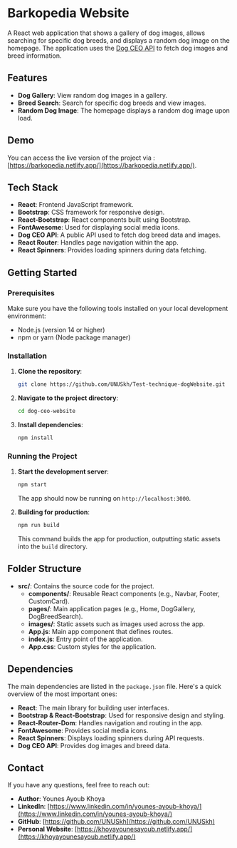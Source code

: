 
# Barkopedia Website

A React web application that shows a gallery of dog images, allows searching for specific dog breeds, and displays a random dog image on the homepage. The application uses the [Dog CEO API](https://dog.ceo/dog-api/) to fetch dog images and breed information.

## Features
- **Dog Gallery**: View random dog images in a gallery.
- **Breed Search**: Search for specific dog breeds and view images.
- **Random Dog Image**: The homepage displays a random dog image upon load.

## Demo
You can access the live version of the project via : [https://barkopedia.netlify.app/](https://barkopedia.netlify.app/).

## Tech Stack

- **React**: Frontend JavaScript framework.
- **Bootstrap**: CSS framework for responsive design.
- **React-Bootstrap**: React components built using Bootstrap.
- **FontAwesome**: Used for displaying social media icons.
- **Dog CEO API**: A public API used to fetch dog breed data and images.
- **React Router**: Handles page navigation within the app.
- **React Spinners**: Provides loading spinners during data fetching.

## Getting Started

### Prerequisites

Make sure you have the following tools installed on your local development environment:
- Node.js (version 14 or higher)
- npm or yarn (Node package manager)

### Installation

1. **Clone the repository**:
   ```bash
   git clone https://github.com/UNUSkh/Test-technique-dogWebsite.git
   ```

2. **Navigate to the project directory**:
   ```bash
   cd dog-ceo-website
   ```

3. **Install dependencies**:
   ```bash
   npm install
   ```

### Running the Project

1. **Start the development server**:
   ```bash
   npm start
   ```
   The app should now be running on `http://localhost:3000`.

2. **Building for production**:
   ```bash
   npm run build
   ```
   This command builds the app for production, outputting static assets into the `build` directory.


## Folder Structure

- **src/**: Contains the source code for the project.
  - **components/**: Reusable React components (e.g., Navbar, Footer, CustomCard).
  - **pages/**: Main application pages (e.g., Home, DogGallery, DogBreedSearch).
  - **images/**: Static assets such as images used across the app.
  - **App.js**: Main app component that defines routes.
  - **index.js**: Entry point of the application.
  - **App.css**: Custom styles for the application.


## Dependencies

The main dependencies are listed in the `package.json` file. Here's a quick overview of the most important ones:

- **React**: The main library for building user interfaces.
- **Bootstrap & React-Bootstrap**: Used for responsive design and styling.
- **React-Router-Dom**: Handles navigation and routing in the app.
- **FontAwesome**: Provides social media icons.
- **React Spinners**: Displays loading spinners during API requests.
- **Dog CEO API**: Provides dog images and breed data.


## Contact

If you have any questions, feel free to reach out:

- **Author**: Younes Ayoub Khoya
- **LinkedIn**: [https://www.linkedin.com/in/younes-ayoub-khoya/](https://www.linkedin.com/in/younes-ayoub-khoya/)
- **GitHub**: [https://github.com/UNUSkh](https://github.com/UNUSkh)
- **Personal Website**: [https://khoyayounesayoub.netlify.app/](https://khoyayounesayoub.netlify.app/)
